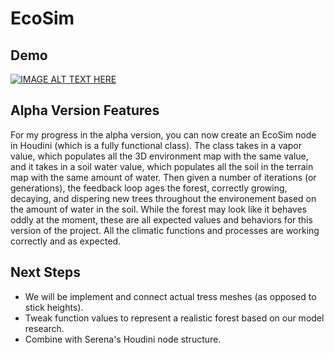 # EcoSim

Demo
--------
[![IMAGE ALT TEXT HERE](https://img.youtube.com/vi/lGmsBU356ZI/0.jpg)](https://www.youtube.com/watch?v=lGmsBU356ZI)

Alpha Version Features
---------------------------
For my progress in the alpha version, you can now create an EcoSim node in Houdini (which is a fully functional class). 
The class takes in a vapor value, which populates all the 3D environment map with the same value, and it takes in a soil water value, which populates all the soil in the terrain map with the same amount of water. 
Then given a number of iterations (or generations), the feedback loop ages the forest, correctly growing, decaying, and dispering new trees throughout the environement based on the amount of water in the soil.
While the forest may look like it behaves oddly at the moment, these are all expected values and behaviors for this version of the project. All the climatic functions and processes are working correctly and as expected.

Next Steps 
------------
* We will be implement and connect actual tress meshes (as opposed to stick heights). 
* Tweak function values to represent a realistic forest based on our model research. 
* Combine with Serena's Houdini node structure. 
